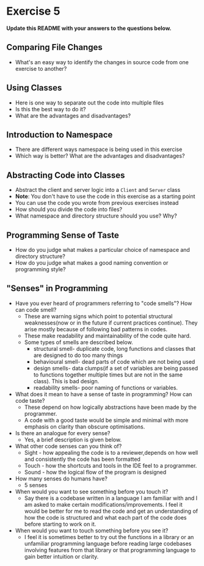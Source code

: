 # Exercise 5

**Update this README with your answers to the questions below.**

## Comparing File Changes

- What's an easy way to identify the changes in source code from one exercise
  to another?
    
## Using Classes

- Here is one way to separate out the code into multiple files
- Is this the best way to do it? 
- What are the advantages and disadvantages?

## Introduction to Namespace

- There are different ways namespace is being used in this exercise
- Which way is better? What are the advantages and disadvantages?

## Abstracting Code into Classes

- Abstract the client and server logic into a `Client` and `Server` class
- **Note**: You don't have to use the code in this exercise as a starting point
- You can use the code you wrote from previous exercises instead
- How should you divide the code into files?
- What namespace and directory structure should you use? Why?

## Programming Sense of Taste

- How do you judge what makes a particular choice of namespace and directory structure? 
- How do you judge what makes a good naming convention or programming style?

## "Senses" in Programming

- Have you ever heard of programmers referring to "code smells"? How can code
  smell?
    - These are warning signs which point to potential structural weaknesses(now or in the future if current practices continue). They arise mostly because of following bad patterns in codes.
    - These make readability and maintainability of the code quite hard.
    - Some types of smells are described below.
      - structural smell- duplicate code, long functions and classes that are designed to do too many things
      - behavioural smell- dead parts of code which are not being used
      - design smells- data clumps(if a set of variables are being passed to functions together multiple times but are not in the same class). This is bad design. 
      - readability smells- poor naming of functions or variables.
- What does it mean to have a sense of taste in programming? How can code taste?
    - These depend on how logically abstractions have been made by the programmer.
    - A code with a good taste would be simple and minimal with more emphasis on clarity than obscure optimisations.
- Is there an analogue for every sense?
  - Yes, a brief description is given below.
- What other code senses can you think of?
  - Sight - how appealing the code is to a reviewer,depends on how well and consistently the code has been formatted
  - Touch - how the shortcuts and tools in the IDE feel to a programmer.
  - Sound - how the logical flow of the program is designed
- How many senses do humans have?
  - 5 senses
- When would you want to see something before you touch it?
  - Say there is a codebase written in a language I am familiar with and I am asked to make certain modifications/improvements. I feel it would be better for me to read the code and get an understanding of how the code is structured and what each part of the code does before starting to work on it.
- When would you want to touch something before you see it?
  - I feel it is sometimes better to try out the functions in a library or an unfamiliar programming language before reading large codebases involving features from that library or that programming language to gain better intuition or clarity. 
